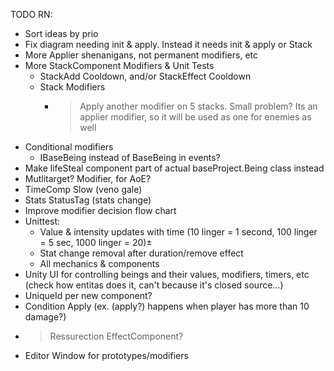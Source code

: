 TODO RN:  
* Sort ideas by prio
* Fix diagram needing init & apply. Instead it needs init & apply or Stack
* More Applier shenanigans, not permanent modifiers, etc
* More StackComponent Modifiers & Unit Tests
  * StackAdd Cooldown, and/or StackEffect Cooldown
  * Stack Modifiers
    * >Apply another modifier on 5 stacks. Small problem? Its an applier modifier, so it will be used as one for enemies as well
* Conditional modifiers
  * IBaseBeing instead of BaseBeing in events? 
* Make lifeSteal component part of actual baseProject.Being class instead
* Mutlitarget? Modifier, for AoE?
* TimeComp Slow (veno gale)
* Stats StatusTag (stats change)
* Improve modifier decision flow chart
* Unittest:
  * Value & intensity updates with time (10 linger = 1 second, 100 linger = 5 sec, 1000 linger = 20)±
  * Stat change removal after duration/remove effect
  * All mechanics & components
* Unity UI for controlling beings and their values, modifiers, timers, etc (check how entitas does it, can't because it's closed source...)
* UniqueId per new component?
* Condition Apply (ex. (apply?) happens when player has more than 10 damage?)
* >Ressurection EffectComponent?
* Editor Window for prototypes/modifiers

